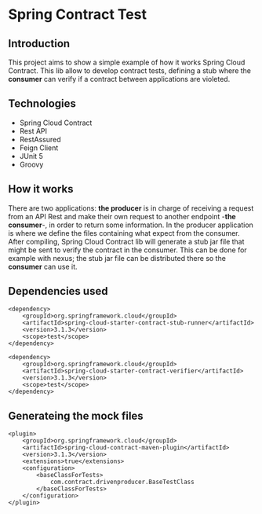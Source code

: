 # Spring Contract Test

## Introduction
This project aims to show a simple example of how it works Spring Cloud Contract. This lib allow to develop contract tests, defining a stub where the **consumer** can verify if a contract between applications are violeted.

## Technologies
- Spring Cloud Contract
- Rest API
- RestAssured
- Feign Client
- JUnit 5
- Groovy

## How it works

There are two applications: **the producer** is in charge of receiving a request from an API Rest and make their own request to another endpoint -**the consumer**-, in order to return some information. In the producer application is where we define the files containing what expect from the consumer. After compiling, Spring Cloud Contract lib will generate a stub jar file that might be sent to verify the contract in the consumer. This can be done for example with nexus; the stub jar file can be distributed there so the **consumer** can use it.

## Dependencies used

```
<dependency>
	<groupId>org.springframework.cloud</groupId>
	<artifactId>spring-cloud-starter-contract-stub-runner</artifactId>
	<version>3.1.3</version>
	<scope>test</scope>
</dependency>

<dependency>
	<groupId>org.springframework.cloud</groupId>
	<artifactId>spring-cloud-starter-contract-verifier</artifactId>
	<version>3.1.3</version>
	<scope>test</scope>
</dependency>
```

## Generateing the mock files

```
<plugin>
	<groupId>org.springframework.cloud</groupId>
	<artifactId>spring-cloud-contract-maven-plugin</artifactId>
	<version>3.1.3</version>
	<extensions>true</extensions>
	<configuration>
		<baseClassForTests>
			com.contract.drivenproducer.BaseTestClass
		</baseClassForTests>
	</configuration>
</plugin>
```

